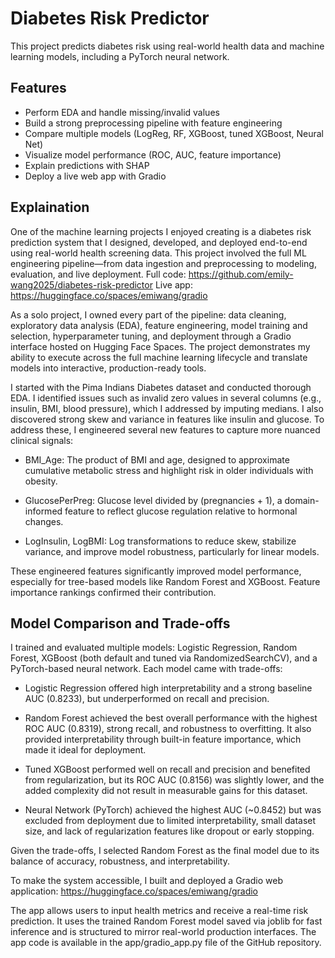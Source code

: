 # Diabetes Risk Predictor

This project predicts diabetes risk using real-world health data and machine learning models, including a PyTorch neural network.

## Features
- Perform EDA and handle missing/invalid values
- Build a strong preprocessing pipeline with feature engineering
- Compare multiple models (LogReg, RF, XGBoost, tuned XGBoost, Neural Net)
- Visualize model performance (ROC, AUC, feature importance)
- Explain predictions with SHAP
- Deploy a live web app with Gradio

## Explaination
One of the machine learning projects I enjoyed creating is a diabetes risk prediction system that I designed, developed, and deployed end-to-end using real-world health screening data. This project involved the full ML engineering pipeline—from data ingestion and preprocessing to modeling, evaluation, and live deployment.
Full code: https://github.com/emily-wang2025/diabetes-risk-predictor
Live app: https://huggingface.co/spaces/emiwang/gradio

As a solo project, I owned every part of the pipeline: data cleaning, exploratory data analysis (EDA), feature engineering, model training and selection, hyperparameter tuning, and deployment through a Gradio interface hosted on Hugging Face Spaces. The project demonstrates my ability to execute across the full machine learning lifecycle and translate models into interactive, production-ready tools.

I started with the Pima Indians Diabetes dataset and conducted thorough EDA. I identified issues such as invalid zero values in several columns (e.g., insulin, BMI, blood pressure), which I addressed by imputing medians. I also discovered strong skew and variance in features like insulin and glucose. To address these, I engineered several new features to capture more nuanced clinical signals:

- BMI_Age: The product of BMI and age, designed to approximate cumulative metabolic stress and highlight risk in older individuals with obesity.

- GlucosePerPreg: Glucose level divided by (pregnancies + 1), a domain-informed feature to reflect glucose regulation relative to hormonal changes.

- LogInsulin, LogBMI: Log transformations to reduce skew, stabilize variance, and improve model robustness, particularly for linear models.

These engineered features significantly improved model performance, especially for tree-based models like Random Forest and XGBoost. Feature importance rankings confirmed their contribution.

## Model Comparison and Trade-offs

I trained and evaluated multiple models: Logistic Regression, Random Forest, XGBoost (both default and tuned via RandomizedSearchCV), and a PyTorch-based neural network. Each model came with trade-offs:

- Logistic Regression offered high interpretability and a strong baseline AUC (0.8233), but underperformed on recall and precision.

- Random Forest achieved the best overall performance with the highest ROC AUC (0.8319), strong recall, and robustness to overfitting. It also provided interpretability through built-in feature importance, which made it ideal for deployment.

- Tuned XGBoost performed well on recall and precision and benefited from regularization, but its ROC AUC (0.8156) was slightly lower, and the added complexity did not result in measurable gains for this dataset.

- Neural Network (PyTorch) achieved the highest AUC (~0.8452) but was excluded from deployment due to limited interpretability, small dataset size, and lack of regularization features like dropout or early stopping.

Given the trade-offs, I selected Random Forest as the final model due to its balance of accuracy, robustness, and interpretability.

To make the system accessible, I built and deployed a Gradio web application:
https://huggingface.co/spaces/emiwang/gradio


The app allows users to input health metrics and receive a real-time risk prediction. It uses the trained Random Forest model saved via joblib for fast inference and is structured to mirror real-world production interfaces. The app code is available in the app/gradio_app.py file of the GitHub repository.


